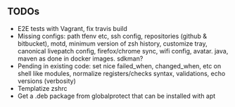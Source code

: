 ## TODOs
- E2E tests with Vagrant, fix travis build
- Missing configs: path tfenv etc, ssh config, repositories (github & bitbucket), motd, minimum version of zsh history, customize tray, canonical livepatch config, firefox/chrome sync, wifi config, avatar. java, maven as done in docker images. sdkman?
- Pending in existing code: set nice failed_when, changed_when, etc on shell like modules, normalize registers/checks syntax, validations, echo versions (verbosity)
- Templatize zshrc
- Get a .deb package from globalprotect that can be installed with apt
